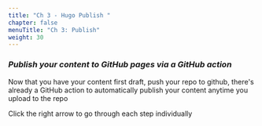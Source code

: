 ```yaml
---
title: "Ch 3 - Hugo Publish "
chapter: false
menuTitle: "Ch 3: Publish"
weight: 30
---
```


### ***Publish your content to GitHub pages via a GitHub action***

Now that you have your content first draft, push your repo to github, there's already a GitHub action to automatically publish your content anytime you upload to the repo

Click the right arrow to go through each step individually
